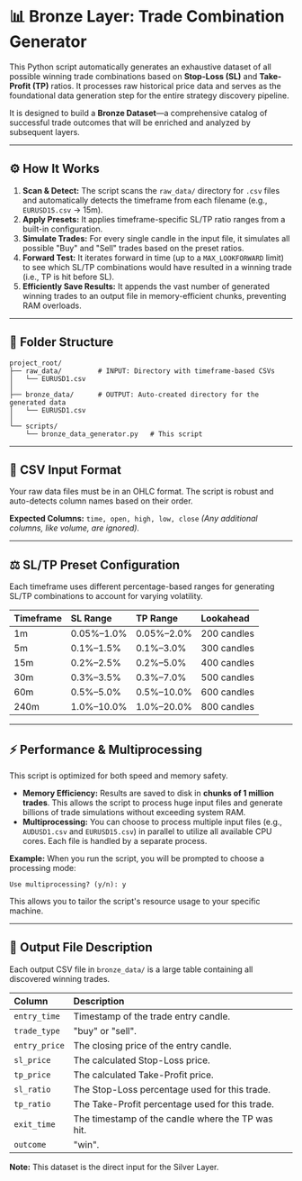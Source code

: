 # 📊 Bronze Layer: Trade Combination Generator

This Python script automatically generates an exhaustive dataset of all possible winning trade combinations based on **Stop-Loss (SL)** and **Take-Profit (TP)** ratios. It processes raw historical price data and serves as the foundational data generation step for the entire strategy discovery pipeline.

It is designed to build a **Bronze Dataset**—a comprehensive catalog of successful trade outcomes that will be enriched and analyzed by subsequent layers.

---

## ⚙️ How It Works

1.  **Scan & Detect:** The script scans the `raw_data/` directory for `.csv` files and automatically detects the timeframe from each filename (e.g., `EURUSD15.csv` → 15m).
2.  **Apply Presets:** It applies timeframe-specific SL/TP ratio ranges from a built-in configuration.
3.  **Simulate Trades:** For every single candle in the input file, it simulates all possible "Buy" and "Sell" trades based on the preset ratios.
4.  **Forward Test:** It iterates forward in time (up to a `MAX_LOOKFORWARD` limit) to see which SL/TP combinations would have resulted in a winning trade (i.e., TP is hit before SL).
5.  **Efficiently Save Results:** It appends the vast number of generated winning trades to an output file in memory-efficient chunks, preventing RAM overloads.

---

## 📁 Folder Structure

```
project_root/
├── raw_data/         # INPUT: Directory with timeframe-based CSVs
│   └── EURUSD1.csv
│
├── bronze_data/      # OUTPUT: Auto-created directory for the generated data
│   └── EURUSD1.csv
│
└── scripts/
    └── bronze_data_generator.py   # This script
```

---

## 🧩 CSV Input Format

Your raw data files must be in an OHLC format. The script is robust and auto-detects column names based on their order.

**Expected Columns:**
`time, open, high, low, close`
_(Any additional columns, like volume, are ignored)._

---

## ⚖️ SL/TP Preset Configuration

Each timeframe uses different percentage-based ranges for generating SL/TP combinations to account for varying volatility.

| Timeframe | SL Range   | TP Range   | Lookahead   |
| :-------- | :--------- | :--------- | :---------- |
| 1m        | 0.05%–1.0% | 0.05%–2.0% | 200 candles |
| 5m        | 0.1%–1.5%  | 0.1%–3.0%  | 300 candles |
| 15m       | 0.2%–2.5%  | 0.2%–5.0%  | 400 candles |
| 30m       | 0.3%–3.5%  | 0.3%–7.0%  | 500 candles |
| 60m       | 0.5%–5.0%  | 0.5%–10.0% | 600 candles |
| 240m      | 1.0%–10.0% | 1.0%–20.0% | 800 candles |

---

## ⚡ Performance & Multiprocessing

This script is optimized for both speed and memory safety.

-   **Memory Efficiency:** Results are saved to disk in **chunks of 1 million trades**. This allows the script to process huge input files and generate billions of trade simulations without exceeding system RAM.
-   **Multiprocessing:** You can choose to process multiple input files (e.g., `AUDUSD1.csv` and `EURUSD15.csv`) in parallel to utilize all available CPU cores. Each file is handled by a separate process.

**Example:**
When you run the script, you will be prompted to choose a processing mode:

```
Use multiprocessing? (y/n): y
```

This allows you to tailor the script's resource usage to your specific machine.

---

## 🧱 Output File Description

Each output CSV file in `bronze_data/` is a large table containing all discovered winning trades.

| Column        | Description                                       |
| :------------ | :------------------------------------------------ |
| `entry_time`  | Timestamp of the trade entry candle.              |
| `trade_type`  | "buy" or "sell".                                  |
| `entry_price` | The closing price of the entry candle.            |
| `sl_price`    | The calculated Stop-Loss price.                   |
| `tp_price`    | The calculated Take-Profit price.                 |
| `sl_ratio`    | The Stop-Loss percentage used for this trade.     |
| `tp_ratio`    | The Take-Profit percentage used for this trade.   |
| `exit_time`   | The timestamp of the candle where the TP was hit. |
| `outcome`     | "win".                                            |

**Note:** This dataset is the direct input for the Silver Layer.
